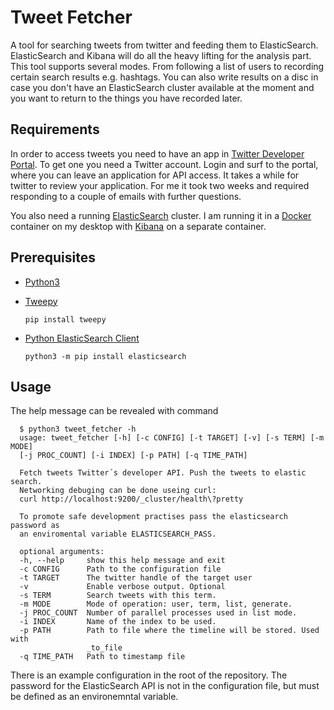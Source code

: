 # Tweet Fetcher

A tool for searching tweets from twitter and feeding them to ElasticSearch. ElasticSearch and Kibana
will do all the heavy lifting for the analysis part. This tool supports several modes. From
following a list of users to recording certain search results e.g. hashtags. You can also write
results on a disc in case you don't have an ElasticSearch cluster available at the moment and you
want to return to the things you have recorded later.

## Requirements

In order to access tweets you need to have an app in
[Twitter Developer Portal](https://developer.twitter.com/en/portal). To get one you need a Twitter
account. Login and surf to the portal, where you can leave an application for API access. It takes
a while for twitter to review your application. For me it took two weeks and
required responding to a couple of emails with further questions.

You also need a running [ElasticSearch](https://developer.twitter.com/en/portal/) cluster. I am
running it in a
[Docker](https://www.elastic.co/guide/en/elasticsearch/reference/current/docker.html) container on
my desktop with [Kibana](https://www.elastic.co/guide/en/kibana/current/docker.html) on a separate
container.

## Prerequisites

- [Python3](https://docs.python.org/3/tutorial/introduction.html#)
- [Tweepy](https://github.com/tweepy/tweepy)

      pip install tweepy

- [Python ElasticSearch Client](https://github.com/elastic/elasticsearch-py)

      python3 -m pip install elasticsearch

## Usage

The help message can be revealed with command

      $ python3 tweet_fetcher -h
      usage: tweet_fetcher [-h] [-c CONFIG] [-t TARGET] [-v] [-s TERM] [-m MODE]
      [-j PROC_COUNT] [-i INDEX] [-p PATH] [-q TIME_PATH]

      Fetch tweets Twitter´s developer API. Push the tweets to elastic search.
      Networking debuging can be done useing curl:
      curl http://localhost:9200/_cluster/health\?pretty

      To promote safe development practises pass the elasticsearch password as
      an enviromental variable ELASTICSEARCH_PASS.

      optional arguments:
      -h, --help     show this help message and exit
      -c CONFIG      Path to the configuration file
      -t TARGET      The twitter handle of the target user
      -v             Enable verbose output. Optional
      -s TERM        Search tweets with this term.
      -m MODE        Mode of operation: user, term, list, generate.
      -j PROC_COUNT  Number of parallel processes used in list mode.
      -i INDEX       Name of the index to be used.
      -p PATH        Path to file where the timeline will be stored. Used with
                     _to_file
      -q TIME_PATH   Path to timestamp file

There is an example configuration in the root of the repository. The password
for the ElasticSearch API is not in the configuration file, but must be defined
as an environemntal variable.
